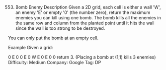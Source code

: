 553. Bomb Enemy
Description
Given a 2D grid, each cell is either a wall 'W', an enemy 'E' or empty '0' (the number zero), return the maximum enemies you can kill using one bomb.
The bomb kills all the enemies in the same row and column from the planted point until it hits the wall since the wall is too strong to be destroyed.

You can only put the bomb at an empty cell.

Example
Given a grid:

0 E 0 0
E 0 W E
0 E 0 0
return 3. (Placing a bomb at (1,1) kills 3 enemies)
Difficulty: Medium
Company: Google
Tag: DP

